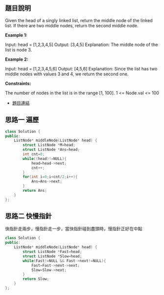 ## 題目說明
Given the head of a singly linked list, return the middle node of the linked list.
If there are two middle nodes, return the second middle node.

**Example 1:**

Input: head = [1,2,3,4,5]
Output: [3,4,5]
Explanation: The middle node of the list is node 3.

**Example 2:**

Input: head = [1,2,3,4,5,6]
Output: [4,5,6]
Explanation: Since the list has two middle nodes with values 3 and 4, we return the second one.

**Constraints:**

The number of nodes in the list is in the range [1, 100].
1 <= Node.val <= 100
* [題目連結](https://leetcode.com/problems/middle-of-the-linked-list/description/)
## 思路一 遍歷
```CPP
class Solution {
public:
    ListNode* middleNode(ListNode* head) {
        struct ListNode *M=head;
        struct ListNode *Ans=head;
        int cnt=0;
        while((head)!=NULL){
            head=head->next;
            cnt++;
        }
        for(int i=0;i<cnt/2;i++){
            Ans=Ans->next;
        }
        return Ans;
    }
};
```

## 思路二 快慢指針
快指針走兩步，慢指針走一步，當快指針碰到盡頭時，慢指針正好在中點
```CPP
class Solution {
public:
    ListNode* middleNode(ListNode* head) {
        struct ListNode *Fast=head;
        struct ListNode *Slow=head;
        while(Fast!=NULL && Fast->next!=NULL){
            Fast=Fast->next->next;
            Slow=Slow->next;
        }
        return Slow;
    }
};
```
